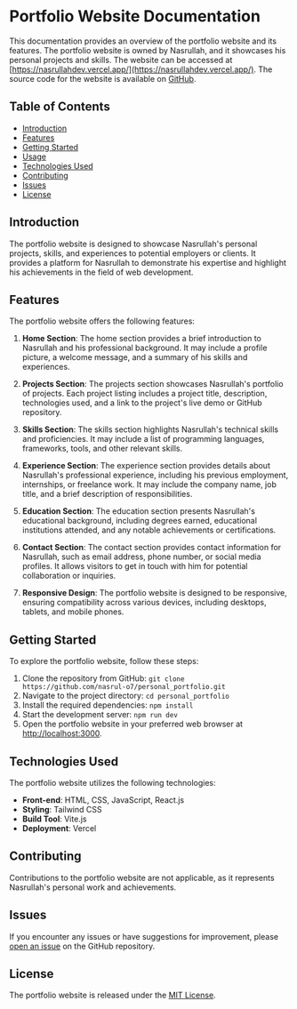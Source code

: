 # Portfolio Website Documentation

This documentation provides an overview of the portfolio website and its features. The portfolio website is owned by Nasrullah, and it showcases his personal projects and skills. The website can be accessed at [https://nasrullahdev.vercel.app/](https://nasrullahdev.vercel.app/). The source code for the website is available on [GitHub](https://github.com/nasrul-o7/personal_portfolio).

## Table of Contents
- [Introduction](#introduction)
- [Features](#features)
- [Getting Started](#getting-started)
- [Usage](#usage)
- [Technologies Used](#technologies-used)
- [Contributing](#contributing)
- [Issues](#issues)
- [License](#license)

## Introduction
The portfolio website is designed to showcase Nasrullah's personal projects, skills, and experiences to potential employers or clients. It provides a platform for Nasrullah to demonstrate his expertise and highlight his achievements in the field of web development.

## Features
The portfolio website offers the following features:

1. **Home Section**: The home section provides a brief introduction to Nasrullah and his professional background. It may include a profile picture, a welcome message, and a summary of his skills and experiences.

2. **Projects Section**: The projects section showcases Nasrullah's portfolio of projects. Each project listing includes a project title, description, technologies used, and a link to the project's live demo or GitHub repository.

3. **Skills Section**: The skills section highlights Nasrullah's technical skills and proficiencies. It may include a list of programming languages, frameworks, tools, and other relevant skills.

4. **Experience Section**: The experience section provides details about Nasrullah's professional experience, including his previous employment, internships, or freelance work. It may include the company name, job title, and a brief description of responsibilities.

5. **Education Section**: The education section presents Nasrullah's educational background, including degrees earned, educational institutions attended, and any notable achievements or certifications.

6. **Contact Section**: The contact section provides contact information for Nasrullah, such as email address, phone number, or social media profiles. It allows visitors to get in touch with him for potential collaboration or inquiries.

7. **Responsive Design**: The portfolio website is designed to be responsive, ensuring compatibility across various devices, including desktops, tablets, and mobile phones.

## Getting Started
To explore the portfolio website, follow these steps:

1. Clone the repository from GitHub: `git clone https://github.com/nasrul-o7/personal_portfolio.git`
2. Navigate to the project directory: `cd personal_portfolio`
3. Install the required dependencies: `npm install`
4. Start the development server: `npm run dev`
5. Open the portfolio website in your preferred web browser at [http://localhost:3000](http://localhost:3000).

## Technologies Used
The portfolio website utilizes the following technologies:

- **Front-end**: HTML, CSS, JavaScript, React.js
- **Styling**: Tailwind CSS
- **Build Tool**: Vite.js
- **Deployment**: Vercel

## Contributing
Contributions to the portfolio website are not applicable, as it represents Nasrullah's personal work and achievements.

## Issues
If you encounter any issues or have suggestions for improvement, please [open an issue](https://github.com/nasrul-o7/personal_portfolio/issues) on the GitHub repository.

## License
The portfolio website is released under the [MIT License](https://github.com/nasrul-o7/personal_portfolio/blob/main/LICENSE).





